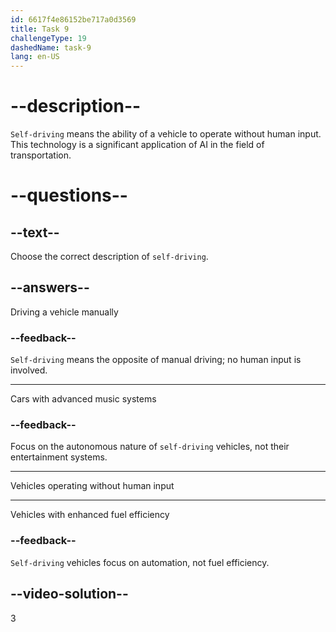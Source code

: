 ```yaml
---
id: 6617f4e86152be717a0d3569
title: Task 9
challengeType: 19
dashedName: task-9
lang: en-US
---
```


# --description--

`Self-driving` means the ability of a vehicle to operate without human input. This technology is a significant application of AI in the field of transportation.

# --questions--

## --text--

Choose the correct description of `self-driving`.

## --answers--

Driving a vehicle manually

### --feedback--

`Self-driving` means the opposite of manual driving; no human input is involved.

---

Cars with advanced music systems

### --feedback--

Focus on the autonomous nature of `self-driving` vehicles, not their entertainment systems.

---

Vehicles operating without human input

---

Vehicles with enhanced fuel efficiency

### --feedback--

`Self-driving` vehicles focus on automation, not fuel efficiency.

## --video-solution--

3
